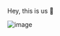
Hey, this is us 👋

![image](https://github.com/CodeMastermindHQ/.github/assets/99037494/b2c5e5ea-a005-4ff1-a9ca-1fd1a8223e5c)
